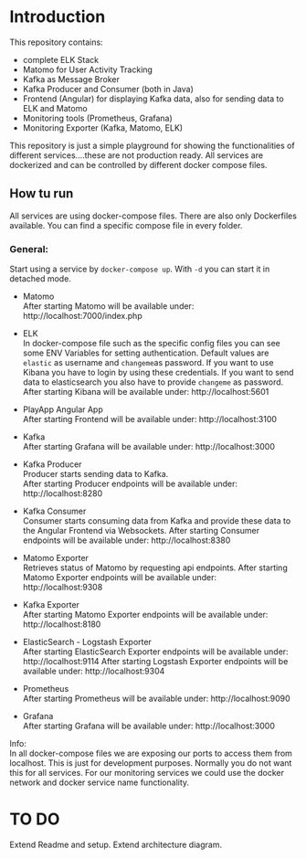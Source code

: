 # Introduction

This repository contains: 
 - complete ELK Stack
 - Matomo for User Activity Tracking
 - Kafka as Message Broker
 - Kafka Producer and Consumer (both in Java)
 - Frontend (Angular) for displaying Kafka data, also for sending data to ELK and Matomo  
 - Monitoring tools (Prometheus, Grafana)
 - Monitoring Exporter (Kafka, Matomo, ELK)

This repository is just a simple playground for showing the functionalities of different services....these are not production ready. 
All services are dockerized and can be controlled by different docker compose files. 


## How tu run

All services are using docker-compose files. There are also only Dockerfiles available. You can find a specific compose file in every folder.


### General:  

Start using a service by `docker-compose up`. With `-d` you can start it in detached mode. 

 - Matomo  
   After starting Matomo will be available under: http://localhost:7000/index.php

 - ELK  
   In docker-compose file such as the specific config files you can see some ENV Variables for setting authentication.
   Default values are `elastic` as username and `changeme`as password. If you want to use Kibana you have to login by using these credentials.
   If you want to send data to elasticsearch you also have to provide `changeme` as password.    
   After starting Kibana will be available under: http://localhost:5601

 - PlayApp Angular App  
   After starting Frontend will be available under: http://localhost:3100

 - Kafka  
   After starting Grafana will be available under: http://localhost:3000

 - Kafka Producer  
   Producer starts sending data to Kafka.  
   After starting Producer endpoints will be available under: http://localhost:8280

 - Kafka Consumer  
   Consumer starts consuming data from Kafka and provide these data to the Angular Frontend via Websockets.
   After starting Consumer endpoints will be available under: http://localhost:8380

 - Matomo Exporter  
   Retrieves status of Matomo by requesting api endpoints.
   After starting Matomo Exporter endpoints will be available under: http://localhost:9308

 - Kafka Exporter  
   After starting Matomo Exporter endpoints will be available under: http://localhost:8180

 - ElasticSearch - Logstash Exporter  
   After starting ElasticSearch Exporter endpoints will be available under: http://localhost:9114
   After starting Logstash Exporter endpoints will be available under: http://localhost:9304

 - Prometheus  
   After starting Prometheus will be available under: http://localhost:9090

 - Grafana  
   After starting Grafana will be available under: http://localhost:3000

Info:  
In all docker-compose files we are exposing our ports to access them from localhost. This is just for development purposes. Normally you do not want this for all services.
For our monitoring services we could use the docker network and docker service name functionality. 

# TO DO

Extend Readme and setup.
Extend architecture diagram. 

